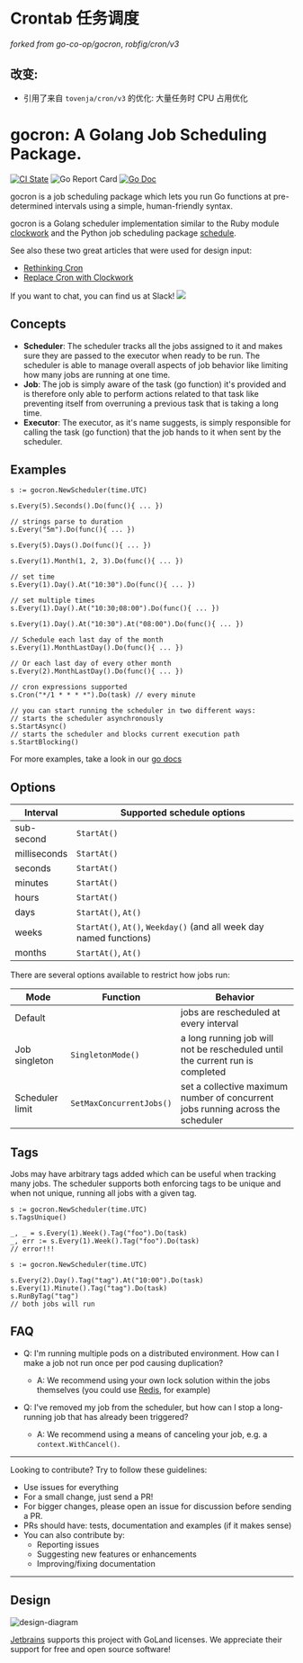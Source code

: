 # Crontab 任务调度

*forked from go-co-op/gocron*, *robfig/cron/v3*

## 改变:

- 引用了来自 `tovenja/cron/v3` 的优化: 大量任务时 CPU 占用优化



# gocron: A Golang Job Scheduling Package.

[![CI State](https://github.com/go-co-op/gocron/workflows/Go%20Test/badge.svg)](https://github.com/go-co-op/gocron/actions?query=workflow%3A"lint") ![Go Report Card](https://goreportcard.com/badge/github.com/go-co-op/gocron) [![Go Doc](https://godoc.org/github.com/go-co-op/gocron?status.svg)](https://pkg.go.dev/github.com/go-co-op/gocron)

gocron is a job scheduling package which lets you run Go functions at pre-determined intervals using a simple, human-friendly syntax.

gocron is a Golang scheduler implementation similar to the Ruby module [clockwork](https://github.com/tomykaira/clockwork) and the Python job scheduling package [schedule](https://github.com/dbader/schedule).

See also these two great articles that were used for design input:

- [Rethinking Cron](http://adam.herokuapp.com/past/2010/4/13/rethinking_cron/)
- [Replace Cron with Clockwork](http://adam.herokuapp.com/past/2010/6/30/replace_cron_with_clockwork/)

If you want to chat, you can find us at Slack! [<img src="https://img.shields.io/badge/gophers-gocron-brightgreen?logo=slack">](https://gophers.slack.com/archives/CQ7T0T1FW)

## Concepts

- **Scheduler**: The scheduler tracks all the jobs assigned to it and makes sure they are passed to the executor when ready to be run. The scheduler is able to manage overall aspects of job behavior like limiting how many jobs are running at one time.
- **Job**: The job is simply aware of the task (go function) it's provided and is therefore only able to perform actions related to that task like preventing itself from overruning a previous task that is taking a long time.
- **Executor**: The executor, as it's name suggests, is simply responsible for calling the task (go function) that the job hands to it when sent by the scheduler.

## Examples

```golang
s := gocron.NewScheduler(time.UTC)

s.Every(5).Seconds().Do(func(){ ... })

// strings parse to duration
s.Every("5m").Do(func(){ ... })

s.Every(5).Days().Do(func(){ ... })

s.Every(1).Month(1, 2, 3).Do(func(){ ... })

// set time
s.Every(1).Day().At("10:30").Do(func(){ ... })

// set multiple times
s.Every(1).Day().At("10:30;08:00").Do(func(){ ... })

s.Every(1).Day().At("10:30").At("08:00").Do(func(){ ... })

// Schedule each last day of the month
s.Every(1).MonthLastDay().Do(func(){ ... })

// Or each last day of every other month
s.Every(2).MonthLastDay().Do(func(){ ... })

// cron expressions supported
s.Cron("*/1 * * * *").Do(task) // every minute

// you can start running the scheduler in two different ways:
// starts the scheduler asynchronously
s.StartAsync()
// starts the scheduler and blocks current execution path
s.StartBlocking()
```

For more examples, take a look in our [go docs](https://pkg.go.dev/github.com/go-co-op/gocron#pkg-examples)

## Options

| Interval     | Supported schedule options                                          |
| ------------ | ------------------------------------------------------------------- |
| sub-second   | `StartAt()`                                                         |
| milliseconds | `StartAt()`                                                         |
| seconds      | `StartAt()`                                                         |
| minutes      | `StartAt()`                                                         |
| hours        | `StartAt()`                                                         |
| days         | `StartAt()`, `At()`                                                 |
| weeks        | `StartAt()`, `At()`, `Weekday()` (and all week day named functions) |
| months       | `StartAt()`, `At()`                                                 |

There are several options available to restrict how jobs run:

| Mode            | Function                 | Behavior                                                                        |
| --------------- | ------------------------ | ------------------------------------------------------------------------------- |
| Default         |                          | jobs are rescheduled at every interval                                          |
| Job singleton   | `SingletonMode()`        | a long running job will not be rescheduled until the current run is completed   |
| Scheduler limit | `SetMaxConcurrentJobs()` | set a collective maximum number of concurrent jobs running across the scheduler |

## Tags

Jobs may have arbitrary tags added which can be useful when tracking many jobs.
The scheduler supports both enforcing tags to be unique and when not unique,
running all jobs with a given tag.

```golang
s := gocron.NewScheduler(time.UTC)
s.TagsUnique()

_, _ = s.Every(1).Week().Tag("foo").Do(task)
_, err := s.Every(1).Week().Tag("foo").Do(task)
// error!!!

s := gocron.NewScheduler(time.UTC)

s.Every(2).Day().Tag("tag").At("10:00").Do(task)
s.Every(1).Minute().Tag("tag").Do(task)
s.RunByTag("tag")
// both jobs will run
```

## FAQ

- Q: I'm running multiple pods on a distributed environment. How can I make a job not run once per pod causing duplication?
  - A: We recommend using your own lock solution within the jobs themselves (you could use [Redis](https://redis.io/topics/distlock), for example)

- Q: I've removed my job from the scheduler, but how can I stop a long-running job that has already been triggered?
  - A: We recommend using a means of canceling your job, e.g. a `context.WithCancel()`.

---

Looking to contribute? Try to follow these guidelines:

- Use issues for everything
- For a small change, just send a PR!
- For bigger changes, please open an issue for discussion before sending a PR.
- PRs should have: tests, documentation and examples (if it makes sense)
- You can also contribute by:
  - Reporting issues
  - Suggesting new features or enhancements
  - Improving/fixing documentation

---

## Design

![design-diagram](https://user-images.githubusercontent.com/19351306/110375142-2ba88680-8017-11eb-80c3-554cc746b165.png)

[Jetbrains](https://www.jetbrains.com/?from=gocron) supports this project with GoLand licenses. We appreciate their support for free and open source software!
